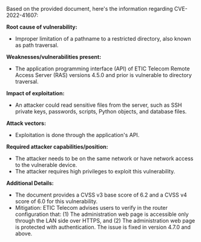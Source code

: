 Based on the provided document, here's the information regarding CVE-2022-41607:

**Root cause of vulnerability:**
- Improper limitation of a pathname to a restricted directory, also known as path traversal.

**Weaknesses/vulnerabilities present:**
- The application programming interface (API) of ETIC Telecom Remote Access Server (RAS) versions 4.5.0 and prior is vulnerable to directory traversal.

**Impact of exploitation:**
- An attacker could read sensitive files from the server, such as SSH private keys, passwords, scripts, Python objects, and database files.

**Attack vectors:**
- Exploitation is done through the application's API.

**Required attacker capabilities/position:**
- The attacker needs to be on the same network or have network access to the vulnerable device.
- The attacker requires high privileges to exploit this vulnerability.

**Additional Details:**

- The document provides a CVSS v3 base score of 6.2 and a CVSS v4 score of 6.0 for this vulnerability.
- Mitigation: ETIC Telecom advises users to verify in the router configuration that: (1) The administration web page is accessible only through the LAN side over HTTPS, and (2) The administration web page is protected with authentication. The issue is fixed in version 4.7.0 and above.